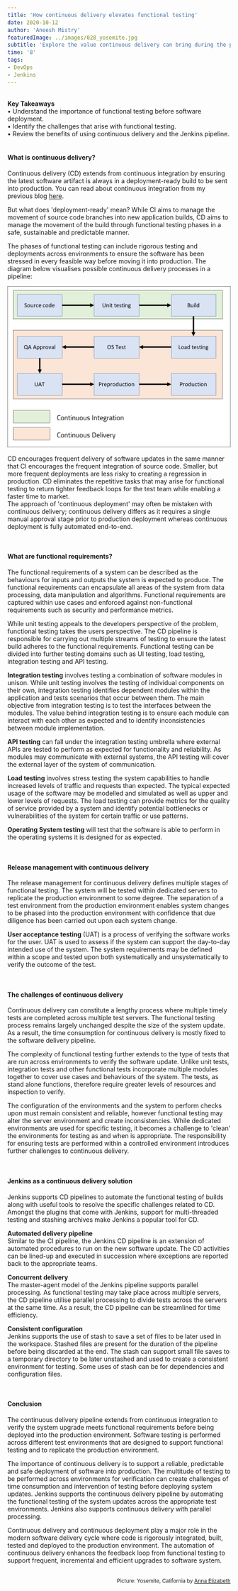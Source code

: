 ```yaml
---
title: 'How continuous delivery elevates functional testing'
date: 2020-10-12
author: 'Aneesh Mistry'
featuredImage: ../images/028_yosemite.jpg
subtitle: 'Explore the value continuous delivery can bring during the phases of functional testing.'
time: '8'
tags:
- DevOps
- Jenkins
---
```

<br>
<strong>Key Takeaways</strong><br>
&#8226; Understand the importance of functional testing before software deployment.<br>
&#8226; Identify the challenges that arise with functional testing.<br>
&#8226; Review the benefits of using continuous delivery and the Jenkins pipeline.<br>

<br>
<h4>What is continuous delivery?</h4>
<p>
Continuous delivery (CD) extends from continuous integration by ensuring the latest software artifact is always in a deployment-ready build to be sent into production. You can read about continuous integration from my previous blog <a href="https://aneesh.co.uk/how-continuous-integration-helps-developers" target="_blank">here</a>.
</p>
<p>
But what does 'deployment-ready' mean? While CI aims to manage the movement of source code branches into new application builds, CD aims to manage the movement of the build through functional testing phases in a safe, sustainable and predictable manner. 
</p>
<p>
The phases of functional testing can include rigorous testing and deployments across environments to ensure the software has been stressed in every feasible way before moving it into production. The diagram below visualises possible continuous delivery processes in a pipeline:

![CICD pipeline overview](../../src/images/028_cicd.png)

CD encourages frequent delivery of software updates in the same manner that CI encourages the frequent integration of source code. Smaller, but more frequent deployments are less risky to creating a regression in production. CD eliminates the repetitive tasks that may arise for functional testing to return tighter feedback loops for the test team while enabling a faster time to market.
<br>
The approach of 'continuous deployment' may often be mistaken with continuous delivery; continuous delivery differs as it requires a single manual approval stage prior to production deployment whereas continuous deployment is fully automated end-to-end.
</p>

<br>
<h4>What are functional requirements?</h4>
<p>
The functional requirements of a system can be described as the behaviours for inputs and outputs the system is expected to produce. The functional requirements can encapsulate all areas of the system from data processing, data manipulation and algorithms. Functional requirements are captured within use cases and enforced against non-functional requirements such as security and performance metrics.
</p>
<p>
While unit testing appeals to the developers perspective of the problem, functional testing takes the users perspective. The CD pipeline is responsible for carrying out multiple streams of testing to ensure the latest build adheres to the functional requirements. Functional testing can be divided into further testing domains such as UI testing, load testing, integration testing and API testing. 
</p>
<p>
<strong>Integration testing</strong> involves testing a combination of software modules in unison. While unit testing involves the testing of individual components on their own, integration testing identifies dependent modules within the application and tests scenarios that occur between them. The main objective from integration testing is to test the interfaces between the modules. The value behind integration testing is to ensure each module can interact with each other as expected and to identify inconsistencies between module implementation.
</p>
<p>
<strong>API testing</strong> can fall under the integration testing umbrella where external APIs are tested to perform as expected for functionality and reliability. As modules may communicate with external systems, the API testing will cover the external layer of the system of communication. 
</p>

<p>
<strong>Load testing</strong> involves stress testing the system capabilities to handle increased levels of traffic and requests than expected. The typical expected usage of the software may be modelled and simulated as well as upper and lower levels of requests. The load testing can provide metrics for the quality of service provided by a system and identify potential bottlenecks or vulnerabilities of the system for certain traffic or use patterns.
</p>
<p>
<strong>Operating System testing</strong> will test that the software is able to perform in the operating systems it is designed for as expected.
</p>

<br>
<h4>Release management with continuous delivery</h4>
<p>
The release management for continuous delivery defines multiple stages of functional testing. The system will be tested within dedicated servers to replicate the production environment to some degree. The separation of a test environment from the production environment enables system changes to be phased into the production environment with confidence that due diligence has been carried out upon each system change.
</p>
<p>
<strong>User acceptance testing</strong> (UAT) is a process of verifying the software works for the user. UAT is used to assess if the system can support the day-to-day intended use of the system. The system requirements may be defined within a scope and tested upon both systematically and unsystematically to verify the outcome of the test.
</p>

<br>
<h4>The challenges of continuous delivery</h4>
<p>
Continuous delivery can constitute a lengthy process where multiple timely tests are completed across multiple test servers. The functional testing process remains largely unchanged despite the size of the system update. As a result, the time consumption for continuous delivery is mostly fixed to the software delivery pipeline.
</p>
<p>
The complexity of functional testing further extends to the type of tests that are run across environments to verify the software update. Unlike unit tests, integration tests and other functional tests incorporate multiple modules together to cover use cases and behaviours of the system. The tests, as stand alone functions, therefore require greater levels of resources and inspection to verify. 
</p>
<p>
The configuration of the environments and the system to perform checks upon must remain consistent and reliable, however functional testing may alter the server environment and create inconsistencies. While dedicated environments are used for specific testing, it becomes a challenge to 'clean' the environments for testing as and when is appropriate. The responsibility for ensuring tests are performed within a controlled environment introduces further challenges to continuous delivery.
</p>

<br>
<h4>Jenkins as a continuous delivery solution</h4>
<p>
Jenkins supports CD pipelines to automate the functional testing of builds along with useful tools to resolve the specific challenges related to CD.
Amongst the plugins that come with Jenkins, support for multi-threaded testing and stashing archives make Jenkins a popular tool for CD.
</p>

<p>
<strong>Automated delivery pipeline</strong><br>
Similar to the CI pipeline, the Jenkins CD pipeline is an extension of automated procedures to run on the new software update. The CD activities can be lined-up and executed in succession where exceptions are reported back to the appropriate teams. 
</p>
<p>
<strong>Concurrent delivery</strong><br>
The master-agent model of the Jenkins pipeline supports parallel processing. As functional testing may take place across multiple servers, the CD pipeline utilise parallel processing to divide tests across the servers at the same time. As a result, the CD pipeline can be streamlined for time efficiency. 
</p>
<p>
<strong>Consistent configuration</strong><br>
Jenkins supports the use of stash to save a set of files to be later used in the workspace. Stashed files are present for the duration of the pipeline before being 
discarded at the end. The stash can support small file saves to a temporary directory to be later unstashed and used to create a consistent environment for testing. 
Some uses of stash can be for dependencies and configuration files. 
</p>

<br>
<h4>Conclusion</h4>
<p>
The continuous delivery pipeline extends from continuous integration to verify the system upgrade meets functional requirements before being deployed into the 
production environment. Software testing is performed across different test environments that are designed to support functional testing and to replicate the production environment.
</p>
<p>
The importance of continuous delivery is to support a reliable, predictable and safe deployment of software into production. The multitude of testing to be performed across environments for verification can create challenges of time consumption and intervention of testing before deploying system updates. Jenkins supports the continuous delivery pipeline by automating the functional testing of the system updates across the appropriate test environments. Jenkins also supports continuous delivery with parallel processing.
</p>
<p>
Continuous delivery and continuous deployment play a major role in the modern software delivery cycle where code is rigorously integrated, built, tested and deployed to the production environment. The automation of continuous delivery enhances the feedback loop from functional testing to support frequent, incremental and efficient upgrades to software system. 
</p>

<br>
<small style="float: right;" >Picture: Yosemite, California by <a target="_blank" href="https://unsplash.com/@annaaelizabeth">Anna Elizabeth</small></a><br>